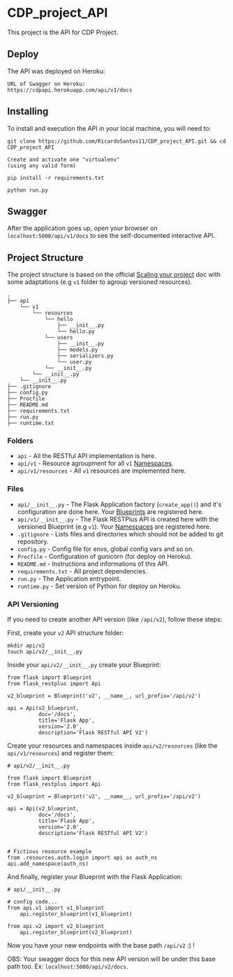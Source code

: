 # CDP_project_API
This project is the API for CDP Project.  

## Deploy

The API was deployed on Heroku:

```
URL of Swagger on Heroku: 
https://cdpapi.herokuapp.com/api/v1/docs
```

## Installing

To install and execution the API in your local machine, you will need to:

```
git clone https://github.com/RicardoSantos11/CDP_project_API.git && cd CDP_project_API

Create and activate one "virtualenv"
(using any valid form) 

pip install -r requirements.txt

python run.py
```

## Swagger

After the application goes up, open your browser on `localhost:5000/api/v1/docs` to see the self-documented interactive API.

## Project Structure

The project structure is based on the official [Scaling your project](https://flask-restplus.readthedocs.io/en/stable/scaling.html#multiple-apis-with-reusable-namespaces) doc with some adaptations (e.g `v1` folder to agroup versioned resources).

```
.
├── api
    └── v1
        └── resources
            └── hello
                ├── __init__.py
                └── hello.py
            └── users
                ├── __init__.py
                ├── models.py
                ├── serializers.py
                └── user.py
            └── __init__.py
        └── __init__.py
    └── __init__.py
├── .gitignore
├── config.py
├── Procfile
├── README.md
├── requirements.txt
├── run.py
├── runtime.txt

```

### Folders

* `api` - All the RESTful API implementation is here.
* `api/v1` - Resource agroupment for all `v1` [Namespaces](https://flask-restplus.readthedocs.io/en/stable/scaling.html#multiple-namespaces).
* `api/v1/resources` - All `v1` resources are implemented here.

### Files

* `api/__init__.py` - The Flask Application factory (`create_app()`) and it's configuration are done here. Your [Blueprints](https://flask-restplus.readthedocs.io/en/stable/scaling.html#use-with-blueprints) are registered here.
* `api/v1/__init__.py` - The Flask RESTPlus API is created here with the versioned Blueprint (e.g `v1`). Your [Namespaces](https://flask-restplus.readthedocs.io/en/stable/scaling.html#multiple-namespaces) are registered here.
* `.gitignore` - Lists files and directories which should not be added to git repository.
* `config.py` - Config file for envs, global config vars and so on.
* `Procfile` - Configuration of gunicorn (for deploy on Heroku).
* `README.md` - Instructions and informations of this API.
* `requirements.txt` - All project dependencies.
* `run.py` - The Application entrypoint.
* `runtime.py` - Set version of Python for deploy on Heroku.

### API Versioning

If you need to create another API version (like `/api/v2`), follow these steps:

First, create your `v2` API structure folder:

```
mkdir api/v2
touch api/v2/__init__.py
```

Inside your `api/v2/__init__.py` create your Blueprint:

```
from flask import Blueprint
from flask_restplus import Api

v2_blueprint = Blueprint('v2', __name__, url_prefix='/api/v2')

api = Api(v2_blueprint,
          doc='/docs',
          title='Flask App',
          version='2.0',
          description='Flask RESTful API V2')
```

Create your resources and namespaces inside `api/v2/resources` (like the `api/v1/resources`) and register them:

```
# api/v2/__init__.py

from flask import Blueprint
from flask_restplus import Api

v2_blueprint = Blueprint('v2', __name__, url_prefix='/api/v2')

api = Api(v2_blueprint,
          doc='/docs',
          title='Flask App',
          version='2.0',
          description='Flask RESTful API V2')


# Fictious resource example
from .resources.auth.login import api as auth_ns
api.add_namespace(auth_ns)

```

And finally, register your Blueprint with the Flask Application:

```
# api/__init__.py

# config code...
from api.v1 import v1_blueprint
    api.register_blueprint(v1_blueprint)

from api.v2 import v2_blueprint
    api.register_blueprint(v2_blueprint)

```

Now you have your new endpoints with the base path `/api/v2` :) !

OBS: Your swagger docs for this new API version will be under this base path too. Ex: `localhost:5000/api/v2/docs`.
